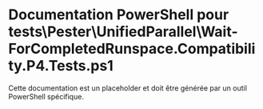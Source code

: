 # Documentation PowerShell pour tests\Pester\UnifiedParallel\Wait-ForCompletedRunspace.Compatibility.P4.Tests.ps1

Cette documentation est un placeholder et doit être générée par un outil PowerShell spécifique.
